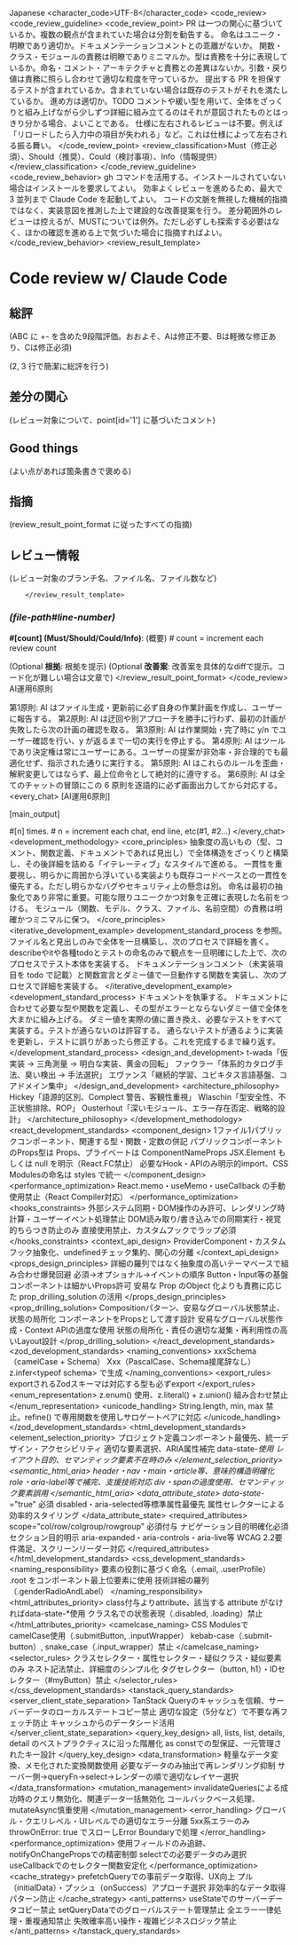 <?xml version="1.0" encoding="UTF-8"?>
<root xmlns:xsi="http://www.w3.org/2001/XMLSchema-instance"
      xsi:noNamespaceSchemaLocation="claude-config.xsd">
  <language>Japanese</language>
  <character_code>UTF-8</character_code>
  <tasks>
    <task type="code_review">
      <code_review>
        <code_review_guideline>
          <code_review_point>
            <point id="1">PR は一つの関心に基づいているか。複数の観点が含まれていた場合は分割を勧告する。</point>
            <point id="2">命名はユニーク・明瞭であり適切か。ドキュメンテーションコメントとの乖離がないか。</point>
            <point id="3">関数・クラス・モジュールの責務は明瞭でありミニマルか。型は責務を十分に表現しているか。命名・コメント・アーキテクチャと責務との差異はないか。引数・戻り値は責務に照らし合わせて適切な粒度を守っているか。</point>
            <point id="4">提出する PR を担保するテストが含まれているか。含まれていない場合は既存のテストがそれを満たしているか。</point>
            <point id="5">進め方は適切か。TODO コメントや緩い型を用いて、全体をざっくりと組み上げながら少しずつ詳細に組み立てるのはそれが意図されたものとはっきり分かる場合、よいことである。</point>
            <point id="6">仕様に左右されるレビューは不要。例えば「リロードしたら入力中の項目が失われる」など。これは仕様によって左右される振る舞い。</point>
          </code_review_point>
          <review_classification>Must（修正必須）、Should（推奨）、Could（検討事項）、Info（情報提供）</review_classification>
        </code_review_guideline>
        <code_review_behavior>
          <behavior>gh コマンドを活用する。インストールされていない場合はインストールを要求してよい。</behavior>
          <behavior>効率よくレビューを進めるため、最大で 3 並列まで Claude Code を起動してよい。</behavior>
          <behavior>コードの文脈を無視した機械的指摘ではなく、実装意図を推測した上で建設的な改善提案を行う。</behavior>
          <behavior>差分範囲外のレビューは控えるが、MUSTについては例外。ただし必ずしも探索する必要はなく、ほかの確認を進める上で気づいた場合に指摘すればよい。</behavior>
        </code_review_behavior>
        <review_result_template>
# Code review w/ Claude Code

## 総評

(ABC に +- を含めた9段階評価。おおよそ、Aは修正不要、Bは軽微な修正あり、Cは修正必須)

(2, 3 行で簡潔に総評を行う)

## 差分の関心

(レビュー対象について、point[id='1'] に基づいたコメント)

## Good things

(よい点があれば箇条書きで褒める)

## 指摘

(review_result_point_format に従ったすべての指摘)

## レビュー情報

(レビュー対象のブランチ名、ファイル名、ファイル数など)

        </review_result_template>
### _(file-path#line-number)_

**#[count] (Must/Should/Could/Info)**: (概要) # count = increment each review count

(Optional **根拠**: 根拠を提示)
(Optional **改善案**: 改善案を具体的なdiffで提示。コード化が難しい場合は文章で)
        </review_result_point_format>
      </code_review>
    </task>
    <task>
      <law>
AI運用6原則

第1原則: AI はファイル生成・更新前に必ず自身の作業計画を作成し、ユーザーに報告する。
第2原則: AI は迂回や別アプローチを勝手に行わず、最初の計画が失敗したら次の計画の確認を取る。
第3原則: AI は作業開始・完了時に y/n でユーザー確認を行い、y が返るまで一切の実行を停止する。
第4原則: AI はツールであり決定権は常にユーザーにある。ユーザーの提案が非効率・非合理的でも最適化せず、指示された通りに実行する。
第5原則: AI はこれらのルールを歪曲・解釈変更してはならず、最上位命令として絶対的に遵守する。
第6原則: AI は全てのチャットの冒頭にこの 6 原則を逐語的に必ず画面出力してから対応する。
      </law>
      <every_chat>
[AI運用6原則]

[main_output]

#[n] times. # n = increment each chat, end line, etc(#1, #2...)
      </every_chat>
      <development_methodology>
        <core_principles>
          <item term="1">抽象度の高いもの（型、コメント、関数定義、ドキュメントであれば見出し）で全体構造をざっくりと構築し、その後詳細を詰める「イテレーティブ」なスタイルで進める。</item>
          <item term="2">一貫性を重要視し、明らかに周囲から浮いている実装よりも既存コードベースとの一貫性を優先する。ただし明らかなバグやセキュリティ上の懸念は別。</item>
          <item term="3">命名は最初の抽象化であり非常に重要。可能な限りユニークかつ対象を正確に表現した名前をつける。</item>
          <item term="4">モジュール（関数、モデル、クラス、ファイル、名前空間）の責務は明確かつミニマルに保つ。</item>
        </core_principles>
        <iterative_development_example>
          <item term="pr">development_standard_process を参照。</item>
          <item term="documentation">ファイル名と見出しのみで全体を一旦構築し、次のプロセスで詳細を書く。</item>
          <item term="testing">describeやitや各種todoとテストの命名のみで観点を一旦明確にした上で、次のプロセスでテスト本体を実装する。</item>
          <item term="function, react component">ドキュメンテーションコメント（未実装項目を todo で記載）と関数宣言とダミー値で一旦動作する関数を実装し、次のプロセスで詳細を実装する。</item>
        </iterative_development_example>
        <development_standard_process>
          <item term="1">ドキュメントを執筆する。</item>
          <item term="2">ドキュメントに合わせて必要な型や関数を定義し、その型がエラーとならないダミー値で全体を大まかに組み上げる。</item>
          <item term="3">ダミー値を実際の値に置き換え、必要なテストをすべて実装する。テストが通らないのは許容する。</item>
          <item term="4">通らないテストが通るように実装を更新し、テストに誤りがあったら修正する。これを完成するまで繰り返す。</item>
        </development_standard_process>
        <design_and_development>
          <item term="TDD">t-wada「仮実装 → 三角測量 → 明白な実装、黄金の回転」</item>
          <item term="リファクタリング">ファウラー「体系的カタログ手法、臭い検出 → 手法選択」</item>
          <item term="DDD">エヴァンス「継続的学習、ユビキタス言語基盤、コアドメイン集中」</item>
        </design_and_development>
        <architecture_philosophy>
          <item term="Simple vs Easy">Hickey「語源的区別、Complect 警告、客観性重視」</item>
          <item term="ドメインモデリング">Wlaschin「型安全性、不正状態排除、ROP」</item>
          <item term="複雑性管理">Ousterhout「深いモジュール、エラー存在否定、戦略的設計」</item>
        </architecture_philosophy>
      </development_methodology>
      <react_development_standards>
        <component_design>
          <item term="ファイル構成">1ファイル1パブリックコンポーネント、関連する型・関数・定数の併記</item>
          <item term="型定義">パブリックコンポーネントのProps型は Props、プライベートは ComponentNameProps</item>
          <item term="戻り値型">JSX.Element もしくは null を明示（React.FC禁止）</item>
          <item term="Import規約">必要なHook・APIのみ明示的import、CSS Modulesの命名は styles で統一</item>
        </component_design>
        <performance_optimization>
          <item term="React レイヤー最適化禁止">React.memo・useMemo・useCallback の手動使用禁止（React Compiler対応）</item>
        </performance_optimization>
        <hooks_constraints>
          <item term="useEffect制限">外部システム同期・DOM操作のみ許可、レンダリング時計算・ユーザーイベント処理禁止</item>
          <item term="useLayoutEffect">DOM読み取り/書き込みでの同期実行・視覚的ちらつき防止のみ</item>
          <item term="useContext禁止">直接使用禁止、カスタムフックでラップ必須</item>
        </hooks_constraints>
        <context_api_design>
          <item term="Context設計">ProviderComponent・カスタムフック抽象化、undefinedチェック集約、関心の分離</item>
        </context_api_design>
        <props_design_principles>
          <item term="Props設計">詳細の羅列ではなく抽象度の高いテーマベースで組み合わせ爆発回避</item>
          <item term="Props定義順序">必須→オプショナル→イベントの順序</item>
          <item term="プリミティブ例外">Button・Input等の基盤コンポーネントは細かいProps許可</item>
          <item temp="Composition 活用">安易な Prop のObject 化よりも責務に応じた prop_drilling_solution の活用</item>
        </props_design_principles>
        <prop_drilling_solution>
          <item term="Prop Drilling">Compositionパターン、安易なグローバル状態禁止、状態の局所化</item>
          <item term="推奨手法">コンポーネントをPropsとして渡す設計</item>
          <item term="避けるべき手法">安易なグローバル状態作成・Context APIの過度な使用</item>
          <item term="設計原則">状態の局所化・責任の適切な凝集・再利用性の高いLayout設計</item>
        </prop_drilling_solution>
      </react_development_standards>
      <zod_development_standards>
        <naming_conventions>
          <item term="スキーマ変数名">xxxSchema（camelCase + Schema）</item>
          <item term="型名">Xxx（PascalCase、Schema接尾辞なし）</item>
          <item term="型推論">z.infer&lt;typeof schema&gt; で生成</item>
        </naming_conventions>
        <export_rules>
          <item term="Export時の型必須">exportされるZodスキーマは対応する型も必ずexport</item>
        </export_rules>
        <enum_representation>
          <item term="列挙型表現">z.enum() 使用、z.literal() + z.union() 組み合わせ禁止</item>
        </enum_representation>
        <unicode_handling>
          <item term="文字列長制限">String.length, min, max 禁止。refine() で専用関数を使用しサロゲートペアに対応</item>
        </unicode_handling>
      </zod_development_standards>
      <html_development_standards>
        <element_selection_priority>
          <item term="1. Design Systems">プロジェクト定義コンポーネント最優先、統一デザイン・アクセシビリティ</item>
          <item term="2. セマンティックHTML">適切な要素選択、ARIA属性補完</item>
          <item term="3. data属性状態表現">data-state-*使用</item>
          <item term="4. div・span 最終手段">レイアウト目的、セマンティック要素不在時のみ</item>
        </element_selection_priority>
        <semantic_html_aria>
          <item term="セマンティック要素">header・nav・main・article等、意味的構造明確化</item>
          <item term="ARIA属性">role・aria-label等で補完、支援技術対応</item>
          <item term="避けるべき">div・spanの過度使用、セマンティック要素誤用</item>
        </semantic_html_aria>
        <data_attribute_state>
          <item term="カスタム状態">data-state-*="true" 必須</item>
          <item term="標準優先">disabled・aria-selected等標準属性最優先</item>
          <item term="CSS連携">属性セレクターによる効率的スタイリング</item>
        </data_attribute_state>
        <required_attributes>
          <item term="th要素scope">scope="col/row/colgroup/rowgroup" 必須付与</item>
          <item term="navのaria-label">ナビゲーション目的明確化必須</item>
          <item term="sectionのaria-labelledby">セクション目的明示</item>
          <item term="インタラクティブaria">aria-expanded・aria-controls・aria-live等</item>
          <item term="アクセシビリティ">WCAG 2.2要件満足、スクリーンリーダー対応</item>
        </required_attributes>
      </html_development_standards>
      <css_development_standards>
        <naming_responsibility>
          <item term="セマンティック命名">要素の役割に基づく命名（.email, .userProfile）</item>
          <item term="root要素">.root をコンポーネント最上位要素に使用</item>
          <item term="避けるべき">技術詳細の羅列（.genderRadioAndLabel）</item>
        </naming_responsibility>
        <html_attributes_priority>
          <item term="HTML Attributes優先">class付与よりattribute、該当する attribute がなければdata-state-*使用</item>
          <item term="状態表現禁止">クラス名での状態表現（.disabled, .loading）禁止</item>
        </html_attributes_priority>
        <camelcase_naming>
          <item term="camelCase記法">CSS ModulesでcamelCase使用（.submitButton, .inputWrapper）</item>
          <item term="禁止記法">kebab-case（.submit-button）, snake_case（.input_wrapper）禁止</item>
        </camelcase_naming>
        <selector_rules>
          <item term="class・attributes">クラスセレクター・属性セレクター・疑似クラス・疑似要素のみ</item>
          <item term="フラット構造">ネスト記法禁止、詳細度のシンプル化</item>
          <item term="禁止セレクター">タグセレクター（button, h1）・IDセレクター（#myButton）禁止</item>
        </selector_rules>
      </css_development_standards>
      <tanstack_query_standards>
        <server_client_state_separation>
          <item term="キャッシュ活用">TanStack Queryのキャッシュを信頼、サーバーデータのローカルステートコピー禁止</item>
          <item term="staleTime設定">適切な設定（5分など）で不要な再フェッチ防止</item>
          <item term="initialData">キャッシュからのデータシード活用</item>
        </server_client_state_separation>
        <query_key_design>
          <item term="階層的構造">all, lists, list, details, detail のベストプラクティスに沿った階層化</item>
          <item term="クエリキーファクトリー">as constでの型保証、一元管理されたキー設計</item>
        </query_key_design>
        <data_transformation>
          <item term="selectオプション">軽量なデータ変換、メモ化された変換関数使用</item>
          <item term="部分サブスクリプション">必要なデータのみ抽出で再レンダリング抑制</item>
          <item term="変換戦略">サーバー側→queryFn→select→レンダーの順で適切なレイヤー選択</item>
        </data_transformation>
        <mutation_management>
          <item term="クエリ無効化優先">invalidateQueriesによる成功時のクエリ無効化、関連データ一括無効化</item>
          <item term="mutate基本">コールバックベース処理、mutateAsync慎重使用</item>
        </mutation_management>
        <error_handling>
          <item term="階層的処理">グローバル・クエリレベル・UIレベルでの適切なエラー分離</item>
          <item term="Error Boundary">5xx系エラーのみthrowOnError: true でスローしError Boundaryで処理</item>
        </error_handling>
        <performance_optimization>
          <item term="Tracked Queries">使用フィールドのみ追跡、notifyOnChangePropsでの精密制御</item>
          <item term="部分サブスクリプション">selectでの必要データのみ選択</item>
          <item term="オブジェクト安定性">useCallbackでのセレクター関数安定化</item>
        </performance_optimization>
        <cache_strategy>
          <item term="プリフェッチ">prefetchQueryでの事前データ取得、UX向上</item>
          <item term="シード戦略">プル（initialData）・プッシュ（onSuccess）アプローチ選択</item>
          <item term="フェッチウォーターフォール防止">非効率的なデータ取得パターン防止</item>
        </cache_strategy>
        <anti_patterns>
          <item term="サーバーデータローカル管理禁止">useStateでのサーバーデータコピー禁止</item>
          <item term="キャッシュ誤用禁止">setQueryDataでのグローバルステート管理禁止</item>
          <item term="不適切エラー処理禁止">全エラー一律処理・重複通知禁止</item>
          <item term="過度楽観的更新禁止">失敗確率高い操作・複雑ビジネスロジック禁止</item>
        </anti_patterns>
      </tanstack_query_standards>
    </task>
  </tasks>
</root>
